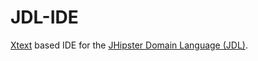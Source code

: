 # JDL-IDE
[Xtext](http://eclipse.org/Xtext/) based IDE for the [JHipster Domain Language (JDL)](https://jhipster.github.io/jdl/).
